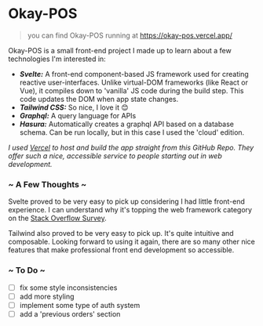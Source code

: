 # Okay-POS
> you can find Okay-POS running at https://okay-pos.vercel.app/

Okay-POS is a small front-end project I made up to learn about a few technologies I'm interested in:
- ***Svelte:*** A front-end component-based JS framework used for creating reactive user-interfaces. Unlike virtual-DOM frameworks (like React or Vue), it compiles down to 'vanilla' JS code during the build step. This code updates the DOM when app state changes.
- ***Tailwind CSS:*** So nice, I love it 😊
- ***Graphql:*** A query language for APIs
- ***Hasura:*** Automatically creates a graphql API based on a database schema. Can be run locally, but in this case I used the 'cloud' edition.

*I used [Vercel](https://vercel.com/) to host and build the app straight from this GitHub Repo. They offer such a nice, accessible service to people starting out in web development.*


### **~ A Few Thoughts ~**
Svelte proved to be very easy to pick up considering I had little front-end experience. I can understand why it's topping the web framework category on the [Stack Overflow Survey](https://survey.stackoverflow.co/2022/#most-loved-dreaded-and-wanted-webframe-love-dread).

Tailwind also proved to be very easy to pick up. It's quite intuitive and composable. Looking forward to using it again, there are so many other nice features that make professional front end development so accessible.

### **~ To Do ~**
- [ ] fix some style inconsistencies
- [ ] add more styling
- [ ] implement some type of auth system
- [ ] add a 'previous orders' section